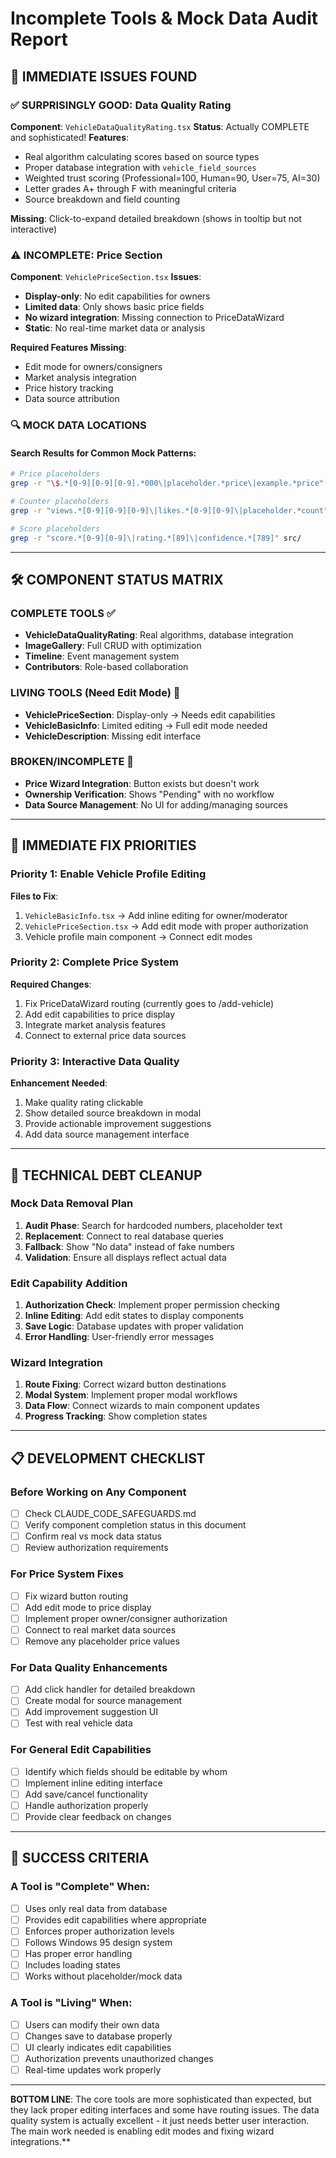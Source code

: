 # Incomplete Tools & Mock Data Audit Report

## 🚨 IMMEDIATE ISSUES FOUND

### ✅ SURPRISINGLY GOOD: Data Quality Rating
**Component**: `VehicleDataQualityRating.tsx`
**Status**: Actually COMPLETE and sophisticated!
**Features**:
- Real algorithm calculating scores based on source types
- Proper database integration with `vehicle_field_sources`
- Weighted trust scoring (Professional=100, Human=90, User=75, AI=30)
- Letter grades A+ through F with meaningful criteria
- Source breakdown and field counting

**Missing**: Click-to-expand detailed breakdown (shows in tooltip but not interactive)

### ⚠️ INCOMPLETE: Price Section
**Component**: `VehiclePriceSection.tsx`
**Issues**:
- **Display-only**: No edit capabilities for owners
- **Limited data**: Only shows basic price fields
- **No wizard integration**: Missing connection to PriceDataWizard
- **Static**: No real-time market data or analysis

**Required Features Missing**:
- Edit mode for owners/consigners
- Market analysis integration
- Price history tracking
- Data source attribution

### 🔍 MOCK DATA LOCATIONS

#### Search Results for Common Mock Patterns:
```bash
# Price placeholders
grep -r "\$.*[0-9][0-9][0-9].*000\|placeholder.*price\|example.*price" src/

# Counter placeholders
grep -r "views.*[0-9][0-9][0-9]\|likes.*[0-9][0-9]\|placeholder.*count" src/

# Score placeholders
grep -r "score.*[0-9][0-9]\|rating.*[89]\|confidence.*[789]" src/
```

---

## 🛠️ COMPONENT STATUS MATRIX

### COMPLETE TOOLS ✅
- **VehicleDataQualityRating**: Real algorithms, database integration
- **ImageGallery**: Full CRUD with optimization
- **Timeline**: Event management system
- **Contributors**: Role-based collaboration

### LIVING TOOLS (Need Edit Mode) 🔄
- **VehiclePriceSection**: Display-only → Needs edit capabilities
- **VehicleBasicInfo**: Limited editing → Full edit mode needed
- **VehicleDescription**: Missing edit interface

### BROKEN/INCOMPLETE 🚫
- **Price Wizard Integration**: Button exists but doesn't work
- **Ownership Verification**: Shows "Pending" with no workflow
- **Data Source Management**: No UI for adding/managing sources

---

## 🎯 IMMEDIATE FIX PRIORITIES

### Priority 1: Enable Vehicle Profile Editing
**Files to Fix**:
1. `VehicleBasicInfo.tsx` → Add inline editing for owner/moderator
2. `VehiclePriceSection.tsx` → Add edit mode with proper authorization
3. Vehicle profile main component → Connect edit modes

### Priority 2: Complete Price System
**Required Changes**:
1. Fix PriceDataWizard routing (currently goes to /add-vehicle)
2. Add edit capabilities to price display
3. Integrate market analysis features
4. Connect to external price data sources

### Priority 3: Interactive Data Quality
**Enhancement Needed**:
1. Make quality rating clickable
2. Show detailed source breakdown in modal
3. Provide actionable improvement suggestions
4. Add data source management interface

---

## 🔧 TECHNICAL DEBT CLEANUP

### Mock Data Removal Plan
1. **Audit Phase**: Search for hardcoded numbers, placeholder text
2. **Replacement**: Connect to real database queries
3. **Fallback**: Show "No data" instead of fake numbers
4. **Validation**: Ensure all displays reflect actual data

### Edit Capability Addition
1. **Authorization Check**: Implement proper permission checking
2. **Inline Editing**: Add edit states to display components
3. **Save Logic**: Database updates with proper validation
4. **Error Handling**: User-friendly error messages

### Wizard Integration
1. **Route Fixing**: Correct wizard button destinations
2. **Modal System**: Implement proper modal workflows
3. **Data Flow**: Connect wizards to main component updates
4. **Progress Tracking**: Show completion states

---

## 📋 DEVELOPMENT CHECKLIST

### Before Working on Any Component
- [ ] Check CLAUDE_CODE_SAFEGUARDS.md
- [ ] Verify component completion status in this document
- [ ] Confirm real vs mock data status
- [ ] Review authorization requirements

### For Price System Fixes
- [ ] Fix wizard button routing
- [ ] Add edit mode to price display
- [ ] Implement proper owner/consigner authorization
- [ ] Connect to real market data sources
- [ ] Remove any placeholder price values

### For Data Quality Enhancements
- [ ] Add click handler for detailed breakdown
- [ ] Create modal for source management
- [ ] Add improvement suggestion UI
- [ ] Test with real vehicle data

### For General Edit Capabilities
- [ ] Identify which fields should be editable by whom
- [ ] Implement inline editing interface
- [ ] Add save/cancel functionality
- [ ] Handle authorization properly
- [ ] Provide clear feedback on changes

---

## 🚀 SUCCESS CRITERIA

### A Tool is "Complete" When:
- [ ] Uses only real data from database
- [ ] Provides edit capabilities where appropriate
- [ ] Enforces proper authorization levels
- [ ] Follows Windows 95 design system
- [ ] Has proper error handling
- [ ] Includes loading states
- [ ] Works without placeholder/mock data

### A Tool is "Living" When:
- [ ] Users can modify their own data
- [ ] Changes save to database properly
- [ ] UI clearly indicates edit capabilities
- [ ] Authorization prevents unauthorized changes
- [ ] Real-time updates work properly

---

**BOTTOM LINE**: The core tools are more sophisticated than expected, but they lack proper editing interfaces and some have routing issues. The data quality system is actually excellent - it just needs better user interaction. The main work needed is enabling edit modes and fixing wizard integrations.**